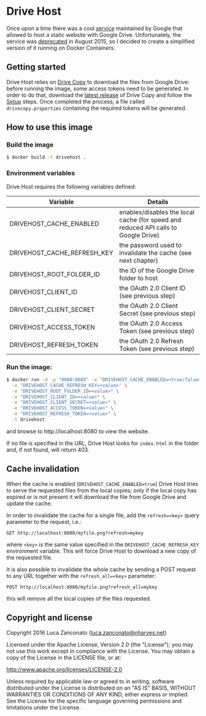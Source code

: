 Drive Host
==========

Once upon a time there was a cool [service](https://support.google.com/drive/answer/2881970?hl=en) maintained by Google that allowed to host a static website with Google Drive.
Unfortunately, the service was [deprecated](http://googleappsupdates.blogspot.co.uk/2015/08/deprecating-web-hosting-support-in.html) in August 2015, so I decided to create a simplified version of it running on Docker Containers. 

Getting started
---------------

Drive Host relies on [Drive Copy](https://github.com/Gherynos/DriveCopy) to download the files from Google Drive: before running the image, some access tokens need to be generated. 
In order to do that, download the [latest release](https://pkg.nharyes.net/drivecopy/drivecopy.jar) of Drive Copy and follow the [Setup](https://github.com/Gherynos/DriveCopy/wiki/Setup) steps. 
Once completed the process, a file called `drivecopy.properties` containing the required tokens will be generated.

How to use this image
---------------------

### Build the image

```bash
$ docker build -t drivehost .
```

### Environment variables

Drive Host requires the following variables defined:

| Variable                      | Details                                                                            |
| ----------------------------- | ---------------------------------------------------------------------------------- |
| DRIVEHOST_CACHE_ENABLED       | enables/disables the local cache (for speed and reduced API calls to Google Drive) |
| DRIVEHOST_CACHE_REFRESH_KEY   | the password used to invalidate the cache (see next chapter)                       |
| DRIVEHOST_ROOT_FOLDER_ID      | the ID of the Google Drive folder to host                                          |
| DRIVEHOST_CLIENT_ID           | the OAuth 2.0 Client ID (see previous step)                                        |
| DRIVEHOST_CLIENT_SECRET       | the OAuth 2.0 Client Secret (see previous step)                                    |
| DRIVEHOST_ACCESS_TOKEN        | the OAuth 2.0 Access Token (see previous step)                                     |
| DRIVEHOST_REFRESH_TOKEN       | the OAuth 2.0 Refresh Token (see previous step)                                    |

### Run the image:

```bash
$ docker run -d -p "8080:8080" -e "DRIVEHOST_CACHE_ENABLED=<true/false>" \
  -e "DRIVEHOST_CACHE_REFRESH_KEY=<value>" \
  -e "DRIVEHOST_ROOT_FOLDER_ID=<value>" \
  -e "DRIVEHOST_CLIENT_ID=<value>" \
  -e "DRIVEHOST_CLIENT_SECRET=<value>" \
  -e "DRIVEHOST_ACCESS_TOKEN=<value>" \
  -e "DRIVEHOST_REFRESH_TOKEN=<value>" \
  -t drivehost
```

and browse to http://localhost:8080 to view the website.

If no file is specified in the URL, Drive Host looks for `index.html` in the folder and, if not found, will return 403.

Cache invalidation
------------------

When the cache is enabled (`DRIVEHOST_CACHE_ENABLED=true`) Drive Host tries to serve the requested files from the local copies;
only if the local copy has expired or is not present it will download the file from Google Drive and update the cache.

In order to invalidate the cache for a single file, add the `refresh=<key>` query parameter to the request, i.e.:

    GET http://localhost:8080/myfile.png?refresh=mykey

where `<key>` is the same value specified in the `DRIVEHOST_CACHE_REFRESH_KEY` environment variable.
This will force Drive Host to download a new copy of the requested file.

It is also possible to invalidate the whole cache by sending a POST request to any URL together with the `refresh_all=<key>` parameter:

    POST http://localhost:8080/myfile.png?refresh_all=mykey

this will remove all the local copies of the files requested.

Copyright and license
---------------------

Copyright 2016 Luca Zanconato (<luca.zanconato@nharyes.net>)

Licensed under the Apache License, Version 2.0 (the "License");
you may not use this work except in compliance with the License.
You may obtain a copy of the License in the LICENSE file, or at:

   http://www.apache.org/licenses/LICENSE-2.0

Unless required by applicable law or agreed to in writing, software
distributed under the License is distributed on an "AS IS" BASIS,
WITHOUT WARRANTIES OR CONDITIONS OF ANY KIND, either express or implied.
See the License for the specific language governing permissions and
limitations under the License.
